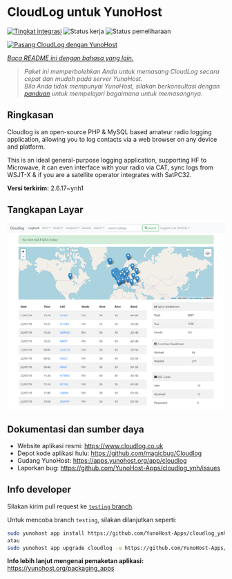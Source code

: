 <!--
N.B.: README ini dibuat secara otomatis oleh <https://github.com/YunoHost/apps/tree/master/tools/readme_generator>
Ini TIDAK boleh diedit dengan tangan.
-->

# CloudLog untuk YunoHost

[![Tingkat integrasi](https://apps.yunohost.org/badge/integration/cloudlog)](https://ci-apps.yunohost.org/ci/apps/cloudlog/)
![Status kerja](https://apps.yunohost.org/badge/state/cloudlog)
![Status pemeliharaan](https://apps.yunohost.org/badge/maintained/cloudlog)

[![Pasang CloudLog dengan YunoHost](https://install-app.yunohost.org/install-with-yunohost.svg)](https://install-app.yunohost.org/?app=cloudlog)

*[Baca README ini dengan bahasa yang lain.](./ALL_README.md)*

> *Paket ini memperbolehkan Anda untuk memasang CloudLog secara cepat dan mudah pada server YunoHost.*  
> *Bila Anda tidak mempunyai YunoHost, silakan berkonsultasi dengan [panduan](https://yunohost.org/install) untuk mempelajari bagaimana untuk memasangnya.*

## Ringkasan

Cloudlog is an open-source PHP & MySQL based amateur radio logging application, allowing you to log contacts via a web browser on any device and platform.

This is an ideal general-purpose logging application, supporting HF to Microwave, it can even interface with your radio via CAT, sync logs from WSJT-X & if you are a satellite operator integrates with SatPC32.

**Versi terkirim:** 2.6.17~ynh1

## Tangkapan Layar

![Tangkapan Layar pada CloudLog](./doc/screenshots/screenshot.png)

## Dokumentasi dan sumber daya

- Website aplikasi resmi: <https://www.cloudlog.co.uk>
- Depot kode aplikasi hulu: <https://github.com/magicbug/Cloudlog>
- Gudang YunoHost: <https://apps.yunohost.org/app/cloudlog>
- Laporkan bug: <https://github.com/YunoHost-Apps/cloudlog_ynh/issues>

## Info developer

Silakan kirim pull request ke [`testing` branch](https://github.com/YunoHost-Apps/cloudlog_ynh/tree/testing).

Untuk mencoba branch `testing`, silakan dilanjutkan seperti:

```bash
sudo yunohost app install https://github.com/YunoHost-Apps/cloudlog_ynh/tree/testing --debug
atau
sudo yunohost app upgrade cloudlog -u https://github.com/YunoHost-Apps/cloudlog_ynh/tree/testing --debug
```

**Info lebih lanjut mengenai pemaketan aplikasi:** <https://yunohost.org/packaging_apps>
